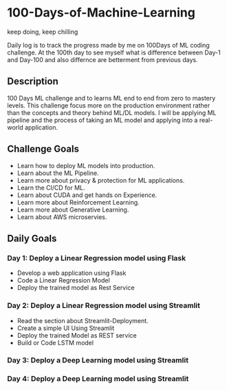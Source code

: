 # 100-Days-of-Machine-Learning
keep doing, keep chilling

Daily log is to track the progress made by me on 100Days of ML coding challenge. At the 100th day 
to see myself what is difference between Day-1 and Day-100 and also differnce are betterment from 
previous days.

## Description ##

100 Days ML challenge and to learns ML end to end from zero to mastery levels. This challenge focus
more on the production environment rather than the concepts and theory behind ML/DL models. I will 
be applying ML pipeline and the process of taking an ML model and applying into a real-world 
application.

## Challenge Goals ##

- Learn how to deploy ML models into production.
- Learn about the ML Pipeline.
- Learn more about privacy & protection for ML applications.
- Learn the CI/CD for ML.
- Learn about CUDA and get hands on Experience.
- Learn more about Reinforcement Learning.
- Learn more about Generative Learning.
- Learn about AWS microservies.


## Daily Goals ##

<h3> Day 1: Deploy a Linear Regression model using Flask </h3>
<ul>
    <li>Develop a web application using Flask</li>
    <li>Code a Linear Regression Model</li>
    <li>Deploy the trained model as Rest Service</li>
</ul>

<h3> Day 2: Deploy a Linear Regression model using Streamlit </h3>
<ul>
    <li>Read the section about Streamlit-Deployment.</li>
    <li>Create a simple UI Using Streamlit </li>
    <li>Deploy the trained Model as REST service </li>
    <li>Build or Code LSTM model </li>
</ul>

<h3> Day 3: Deploy a Deep Learning model using Streamlit </h3>
<ul>

</ul>

<h3> Day 4: Deploy a Deep Learning model using Streamlit </h3>
<ul>

</ul>